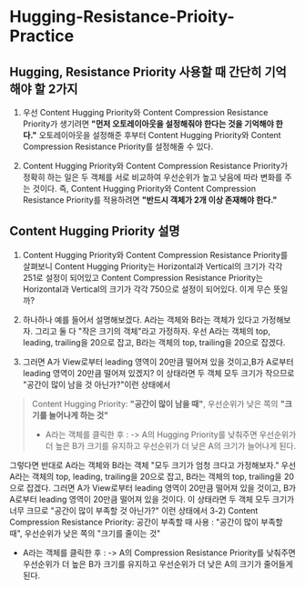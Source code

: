 # Hugging-Resistance-Prioity-Practice

## Hugging, Resistance Priority 사용할 때 간단히 기억해야 할 2가지 

1. 우선 Content Hugging Priority와 Content Compression Resistance Priority가 생기려면 **"먼저 오토레이아웃을 설정해줘야 한다는 것을 기억해야 한다."** 오토레이아웃을 설정해준 후부터 Content Hugging Priority와 Content Compression Resistance Priority를 설정해줄 수 있다. 

2. Content Hugging Priority와 Content Compression Resistance Priority가 정확히 하는 일은 두 객체를 서로 비교하여 우선순위가 높고 낮음에 따라 변화를 주는 것이다. 즉, Content Hugging Priority와 Content Compression Resistance Priority를 적용하려면 **"반드시 객체가 2개 이상 존재해야 한다."**


## Content Hugging Priority 설명

1. Content Hugging Priority와 Content Compression Resistance Priority를 살펴보니 Content Hugging Priority는 Horizontal과 Vertical의 크기가 각각 251로 설정이 되어있고 Content Compression Resistance Priority는 Horizontal과 Vertical의 크기가 각각 750으로 설정이 되어있다. 이게 무슨 뜻일까? 

2. 하나하나 예를 들어서 설명해보겠다. A라는 객체와 B라는 객체가 있다고 가정해보자. 그리고 둘 다 "작은 크기의 객체"라고 가정하자. 우선 A라는 객체의 top, leading, trailing을 20으로 잡고, B라는 객체의 top, trailing을 20으로 잡겠다. 

3. 그러면 A가 View로부터 leading 영역이 20만큼 떨어져 있을 것이고,B가 A로부터 leading 영역이 20만큼 떨어져 있겠지? 이 상태라면 두 객체 모두 크기가 작으므로 "공간이 많이 남을 것 아닌가?"이런 상태에서

> Content Hugging Priority: **"공간이 많이 남을 때"**, 우선순위가 낮은 쪽의 **"크기를 늘어나게 하는 것"**
> - A라는 객체를 클릭한 후 : 
> -> A의 Hugging Priority를 낮춰주면 우선순위가 더 높은 B가 크기를 유지하고 우선순위가 더 낮은 A의 크기가 늘어나게 된다.	

그렇다면 반대로 A라는 객체와 B라는 객체 "모두 크기가 엄청 크다고 가정해보자."
우선 A라는 객체의 top, leading, trailing을 20으로 잡고, 
B라는 객체의 top, trailing을 20으로 잡겠다. 
그러면 A가 View로부터 leading 영역이 20만큼 떨어져 있을 것이고,
B가 A로부터 leading 영역이 20만큼 떨어져 있을 것이다.
이 상태라면 두 객체 모두 크기가 너무 크므로 "공간이 많이 부족할 것 아닌가?"
이런 상태에서 
3-2) Content Compression Resistance Priority: 공간이 부족할 때 사용
: "공간이 많이 부족할 때", 우선순위가 낮은 쪽의 "크기를 줄이는 것"
- A라는 객체를 클릭한 후 :
-> A의 Compression Resistance Priority를 낮춰주면 
우선순위가 더 높은 B가 크기를 유지하고 
우선순위가 더 낮은 A의 크기가 줄어들게 된다.

